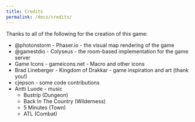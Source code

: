 ```yaml
---
title: Credits
permalink: /docs/credits/
---
```


Thanks to all of the following for the creation of this game:

* @photonstorm - Phaser.io - the visual map rendering of the game
* @gamestdio - Colyseus - the room-based implementation for the game server
* Game Icons - gameicons.net - Macro and other icons
* Brad Lineberger - Kingdom of Drakkar - game inspiration and art (thank you!)
* cjepson - some code contributions
* Antti Luode - music
  * Bustrip (Dungeon)
  * Back In The Country (Wilderness)
  * 5 Minutes (Town)
  * ATL (Combat)
